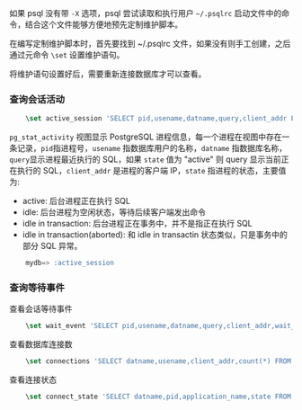 
如果 psql 没有带 `-X` 选项，psql 尝试读取和执行用户 `~/.psqlrc` 启动文件中的命令，结合这个文件能够方便地预先定制维护脚本。

在编写定制维护脚本时，首先要找到 ~/.psqlrc 文件，如果没有则手工创建，之后通过元命令 `\set` 设置维护语句。

将维护语句设置好后，需要重新连接数据库才可以查看。


### 查询会话活动

```sql
    \set active_session 'SELECT pid,usename,datname,query,client_addr FROM pg_stat_activity WHERE pid <> pg_backend_pid() and state=\'active\' ORDER BY query;' 
```
`pg_stat_activity` 视图显示 PostgreSQL 进程信息，每一个进程在视图中存在一条记录，`pid`指进程号，`usename` 指数据库用户的名称，`datname` 指数据库名称，`query`显示进程最近执行的 SQL，如果 `state` 值为 "active" 则 query 显示当前正在执行的 SQL，`client_addr` 是进程的客户端 IP，`state` 指进程的状态，主要值为:
* active: 后台进程正在执行 SQL
* idle: 后台进程为空闲状态，等待后续客户端发出命令
* idle in transaction: 后台进程正在事务中，并不是指正在执行 SQL
* idle in transaction(aborted): 和 idle in transactin 状态类似，只是事务中的部分 SQL 异常。

```sql
    mydb=> :active_session
```

### 查询等待事件

查看会话等待事件
```sql
    \set wait_event 'SELECT pid,usename,datname,query,client_addr,wait_event_type,wait_event FROM pg_stat_activity WHERE pid <> pg_backend_pid() AND wait_event IS NOT NULL ORDER BY wait_event_type;'
```

查看数据库连接数
```sql
    \set connections 'SELECT datname,usename,client_addr,count(*) FROM pg_stat_activity WHERE pid <> pg_backend_pid() GROUP BY 1,2,3 ORDER BY 1,2,4 DESC;'
```

查看连接状态
```sql
    \set connect_state 'SELECT datname,pid,application_name,state FROM pg_stat_activity;'
```
